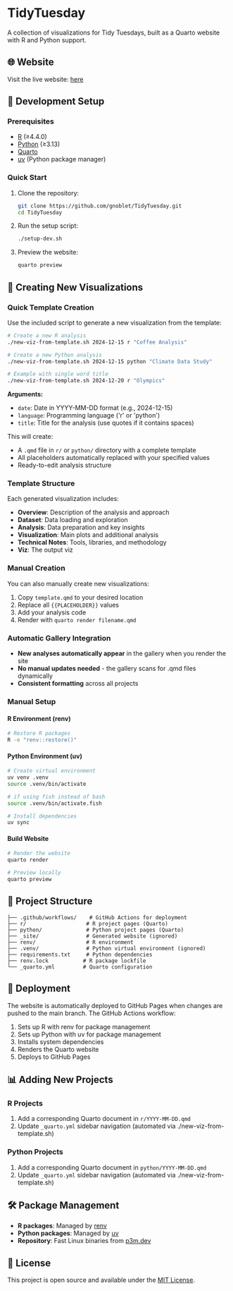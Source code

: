 # TidyTuesday

A collection of visualizations for Tidy Tuesdays, built as a Quarto website with R and Python support.

## 🌐 Website

Visit the live website: [here](https://gnoblet.github.io/TidyTuesday/)

## 🚀 Development Setup

### Prerequisites

- [R](https://www.r-project.org/) (≥4.4.0)
- [Python](https://www.python.org/) (≥3.13)
- [Quarto](https://quarto.org/)
- [uv](https://docs.astral.sh/uv/) (Python package manager)

### Quick Start

1. Clone the repository:
   ```bash
   git clone https://github.com/gnoblet/TidyTuesday.git
   cd TidyTuesday
   ```

2. Run the setup script:
   ```bash
   ./setup-dev.sh
   ```

3. Preview the website:
   ```bash
   quarto preview
   ```

## 📝 Creating New Visualizations

### Quick Template Creation

Use the included script to generate a new visualization from the template:

```bash
# Create a new R analysis
./new-viz-from-template.sh 2024-12-15 r "Coffee Analysis"

# Create a new Python analysis  
./new-viz-from-template.sh 2024-12-15 python "Climate Data Study"

# Example with single word title
./new-viz-from-template.sh 2024-12-20 r "Olympics"
```

**Arguments:**
- `date`: Date in YYYY-MM-DD format (e.g., 2024-12-15)
- `language`: Programming language ('r' or 'python')
- `title`: Title for the analysis (use quotes if it contains spaces)

This will create:
- A `.qmd` file in `r/` or `python/` directory with a complete template
- All placeholders automatically replaced with your specified values
- Ready-to-edit analysis structure

### Template Structure

Each generated visualization includes:

- **Overview**: Description of the analysis and approach
- **Dataset**: Data loading and exploration
- **Analysis**: Data preparation and key insights
- **Visualization**: Main plots and additional analysis
- **Technical Notes**: Tools, libraries, and methodology
- **Viz**: The output viz

### Manual Creation

You can also manually create new visualizations:

1. Copy `template.qmd` to your desired location
2. Replace all `{{PLACEHOLDER}}` values
3. Add your analysis code
4. Render with `quarto render filename.qmd`

### Automatic Gallery Integration

- **New analyses automatically appear** in the gallery when you render the site
- **No manual updates needed** - the gallery scans for .qmd files dynamically
- **Consistent formatting** across all projects

### Manual Setup

#### R Environment (renv)
```bash
# Restore R packages
R -e "renv::restore()"
```

#### Python Environment (uv)
```bash
# Create virtual environment
uv venv .venv
source .venv/bin/activate

# if using fish instead of bash
source .venv/bin/activate.fish

# Install dependencies
uv sync
```

#### Build Website
```bash
# Render the website
quarto render

# Preview locally
quarto preview
```

## 📁 Project Structure

```
├── .github/workflows/    # GitHub Actions for deployment
├── r/                   # R project pages (Quarto)
├── python/              # Python project pages (Quarto)
├── _site/               # Generated website (ignored)
├── renv/                # R environment
├── .venv/               # Python virtual environment (ignored)
├── requirements.txt     # Python dependencies
├── renv.lock           # R package lockfile
└── _quarto.yml         # Quarto configuration
```

## 🔄 Deployment

The website is automatically deployed to GitHub Pages when changes are pushed to the main branch. The GitHub Actions workflow:

1. Sets up R with renv for package management
2. Sets up Python with uv for package management
3. Installs system dependencies
4. Renders the Quarto website
5. Deploys to GitHub Pages

## 📊 Adding New Projects

### R Projects
1. Add a corresponding Quarto document in `r/YYYY-MM-DD.qmd`
2. Update `_quarto.yml` sidebar navigation (automated via ./new-viz-from-template.sh)

### Python Projects
1. Add a corresponding Quarto document in `python/YYYY-MM-DD.qmd`
2. Update `_quarto.yml` sidebar navigation (automated via ./new-viz-from-template.sh)

## 🛠️ Package Management

- **R packages**: Managed by [renv](https://rstudio.github.io/renv/)
- **Python packages**: Managed by [uv](https://docs.astral.sh/uv/)
- **Repository**: Fast Linux binaries from [p3m.dev](https://p3m.dev/)

## 📄 License

This project is open source and available under the [MIT License](LICENSE).
